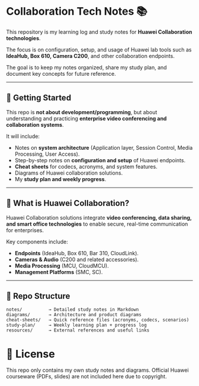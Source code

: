 # Collaboration Tech Notes 📚

This repository is my learning log and study notes for **Huawei Collaboration technologies**.

The focus is on configuration, setup, and usage of Huawei lab tools such as **IdeaHub, Box 610, Camera C200**, and other collaboration endpoints.

The goal is to keep my notes organized, share my study plan, and document key concepts for future reference.

---

## 🚀 Getting Started

This repo is **not about development/programming**, but about understanding and practicing **enterprise video conferencing and collaboration systems**.

It will include:

- Notes on **system architecture** (Application layer, Session Control, Media Processing, User Access).
- Step-by-step notes on **configuration and setup** of Huawei endpoints.
- **Cheat sheets** for codecs, acronyms, and system features.
- Diagrams of Huawei collaboration solutions.
- My **study plan and weekly progress**.

---

## 📌 What is Huawei Collaboration?

Huawei Collaboration solutions integrate **video conferencing, data sharing, and smart office technologies** to enable secure, real-time communication for enterprises.

Key components include:

- **Endpoints** (IdeaHub, Box 610, Bar 310, CloudLink).
- **Cameras & Audio** (C200 and related accessories).
- **Media Processing** (MCU, CloudMCU).
- **Management Platforms** (SMC, SC).

---

## 📂 Repo Structure
```plaintext
notes/          → Detailed study notes in Markdown
diagrams/       → Architecture and product diagrams
cheat-sheets/   → Quick reference files (acronyms, codecs, scenarios)
study-plan/     → Weekly learning plan + progress log
resources/      → External references and useful links
```

# 📖 License

This repo only contains my own study notes and diagrams.
Official Huawei courseware (PDFs, slides) are not included here due to copyright.